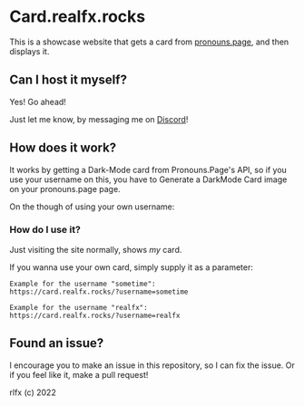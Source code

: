 # Card.realfx.rocks

This is a showcase website that gets a card from
<a href="https://pronouns.page/">pronouns.page</a>,
and then displays it.

## Can I host it myself?

Yes! Go ahead!

Just let me know, by messaging me on <a href="https://discord.gg/qFdvxqsRg5">Discord</a>!

## How does it work?

It works by getting a Dark-Mode card from Pronouns.Page's API,
so if you use your username on this,
you have to Generate a DarkMode Card image on your pronouns.page page.

On the though of using your own username:

### How do I use it?

Just visiting the site normally, shows *my* card.

If you wanna use your own card, simply supply it as a parameter:

```
Example for the username "sometime":
https://card.realfx.rocks/?username=sometime

Example for the username "realfx":
https://card.realfx.rocks/?username=realfx
```

## Found an issue?

I encourage you to make an issue in this repository, so I can fix the issue.
Or if you feel like it, make a pull request!

rlfx (c) 2022
